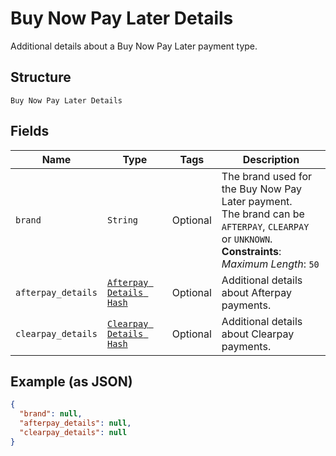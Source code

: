 
# Buy Now Pay Later Details

Additional details about a Buy Now Pay Later payment type.

## Structure

`Buy Now Pay Later Details`

## Fields

| Name | Type | Tags | Description |
|  --- | --- | --- | --- |
| `brand` | `String` | Optional | The brand used for the Buy Now Pay Later payment.<br>The brand can be `AFTERPAY`, `CLEARPAY` or `UNKNOWN`.<br>**Constraints**: *Maximum Length*: `50` |
| `afterpay_details` | [`Afterpay Details Hash`](../../doc/models/afterpay-details.md) | Optional | Additional details about Afterpay payments. |
| `clearpay_details` | [`Clearpay Details Hash`](../../doc/models/clearpay-details.md) | Optional | Additional details about Clearpay payments. |

## Example (as JSON)

```json
{
  "brand": null,
  "afterpay_details": null,
  "clearpay_details": null
}
```

